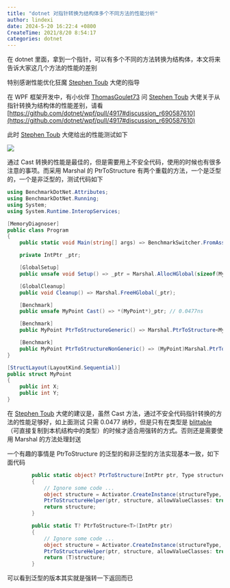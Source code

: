 ```yaml
---
title: "dotnet 对指针转换为结构体多个不同方法的性能分析"
author: lindexi
date: 2024-5-20 16:22:4 +0800
CreateTime: 2021/8/20 8:54:17
categories: dotnet
---
```


在 dotnet 里面，拿到一个指针，可以有多个不同的方法转换为结构体，本文将来告诉大家这几个方法的性能的差别

<!--more-->


<!-- CreateTime:2021/8/20 8:54:17 -->

<!-- 发布 -->

特别感谢性能优化狂魔 [Stephen Toub](https://github.com/stephentoub) 大佬的指导

在 WPF 框架开发中，有小伙伴 [ThomasGoulet73](https://github.com/ThomasGoulet73) 问 [Stephen Toub](https://github.com/stephentoub) 大佬关于从指针转换为结构体的性能差别，请看 [https://github.com/dotnet/wpf/pull/4917#discussion_r690587610](https://github.com/dotnet/wpf/pull/4917#discussion_r690587610)

此时 [Stephen Toub](https://github.com/stephentoub) 大佬给出的性能测试如下

<!-- ![](image/dotnet 对指针转换为结构体多个不同方法的性能分析/dotnet 对指针转换为结构体多个不同方法的性能分析0.png) -->

![](http://image.acmx.xyz/lindexi%2F2021820854376452.jpg)

通过 Cast 转换的性能是最佳的，但是需要用上不安全代码，使用的时候也有很多注意的事项。而采用 Marshal 的 PtrToStructure 有两个重载的方法，一个是泛型的，一个是非泛型的，测试代码如下

```csharp
using BenchmarkDotNet.Attributes;
using BenchmarkDotNet.Running;
using System;
using System.Runtime.InteropServices;

[MemoryDiagnoser]
public class Program
{
    public static void Main(string[] args) => BenchmarkSwitcher.FromAssembly(typeof(Program).Assembly).Run(args);

    private IntPtr _ptr;

    [GlobalSetup]
    public unsafe void Setup() => _ptr = Marshal.AllocHGlobal(sizeof(MyPoint));

    [GlobalCleanup]
    public void Cleanup() => Marshal.FreeHGlobal(_ptr);

    [Benchmark]
    public unsafe MyPoint Cast() => *(MyPoint*)_ptr; // 0.0477ns

    [Benchmark]
    public MyPoint PtrToStructureGeneric() => Marshal.PtrToStructure<MyPoint>(_ptr); // 26.2864ns

    [Benchmark]
    public MyPoint PtrToStructureNonGeneric() => (MyPoint)Marshal.PtrToStructure(_ptr, typeof(MyPoint)); // 28.2225ns
}

[StructLayout(LayoutKind.Sequential)]
public struct MyPoint
{
    public int X;
    public int Y;
}
```

在 [Stephen Toub](https://github.com/stephentoub) 大佬的建议是，虽然 Cast 方法，通过不安全代码指针转换的方法的性能足够好，如上面测试 只需 0.0477 纳秒，但是只有在类型是 [blittable](https://docs.microsoft.com/zh-cn/dotnet/framework/interop/blittable-and-non-blittable-types?WT.mc_id=WD-MVP-5003260)（可直接复制到本机结构中的类型）的时候才适合用强转的方式。否则还是需要使用 Marshal 的方法处理封送

一个有趣的事情是 PtrToStructure 的泛型的和非泛型的方法实现基本一致，如下面代码

```csharp
        public static object? PtrToStructure(IntPtr ptr, Type structureType)
        {
            // Ignore some code ...
            object structure = Activator.CreateInstance(structureType, nonPublic: true)!;
            PtrToStructureHelper(ptr, structure, allowValueClasses: true);
            return structure;
        }

        public static T? PtrToStructure<T>(IntPtr ptr)
        {
            // Ignore some code ...
            object structure = Activator.CreateInstance(structureType, nonPublic: true)!;
            PtrToStructureHelper(ptr, structure, allowValueClasses: true);
            return (T)structure;
        }
```

可以看到泛型的版本其实就是强转一下返回而已

